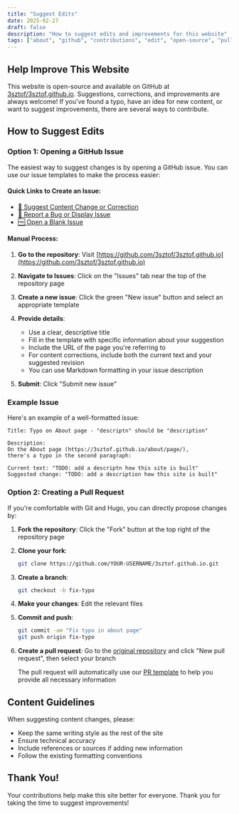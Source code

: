 ```yaml
---
title: "Suggest Edits"
date: 2025-02-27
draft: false
description: "How to suggest edits and improvements for this website"
tags: ["about", "github", "contributions", "edit", "open-source", "pull-request", "collaboration", "git"]
---
```


## Help Improve This Website

This website is open-source and available on GitHub at [3sztof/3sztof.github.io](https://github.com/3sztof/3sztof.github.io). Suggestions, corrections, and improvements are always welcome! If you've found a typo, have an idea for new content, or want to suggest improvements, there are several ways to contribute.

## How to Suggest Edits

### Option 1: Opening a GitHub Issue

The easiest way to suggest changes is by opening a GitHub issue. You can use our issue templates to make the process easier:

#### Quick Links to Create an Issue:

- [📝 Suggest Content Change or Correction](https://github.com/3sztof/3sztof.github.io/issues/new?assignees=&labels=content&projects=&template=content-suggestion.md&title=%5BCONTENT%5D+)
- [🐛 Report a Bug or Display Issue](https://github.com/3sztof/3sztof.github.io/issues/new?assignees=&labels=bug&projects=&template=bug-report.md&title=%5BBUG%5D+)
- [🆓 Open a Blank Issue](https://github.com/3sztof/3sztof.github.io/issues/new)

#### Manual Process:

1. **Go to the repository**: Visit [https://github.com/3sztof/3sztof.github.io](https://github.com/3sztof/3sztof.github.io)

2. **Navigate to Issues**: Click on the "Issues" tab near the top of the repository page

3. **Create a new issue**: Click the green "New issue" button and select an appropriate template

4. **Provide details**: 
   - Use a clear, descriptive title 
   - Fill in the template with specific information about your suggestion
   - Include the URL of the page you're referring to
   - For content corrections, include both the current text and your suggested revision
   - You can use Markdown formatting in your issue description

5. **Submit**: Click "Submit new issue"

### Example Issue

Here's an example of a well-formatted issue:

```
Title: Typo on About page - "descriptn" should be "description"

Description:
On the About page (https://3sztof.github.io/about/page/), 
there's a typo in the second paragraph:

Current text: "TODO: add a descriptn how this site is built"
Suggested change: "TODO: add a description how this site is built"
```

### Option 2: Creating a Pull Request

If you're comfortable with Git and Hugo, you can directly propose changes by:

1. **Fork the repository**: Click the "Fork" button at the top right of the repository page

2. **Clone your fork**: 
   ```bash
   git clone https://github.com/YOUR-USERNAME/3sztof.github.io.git
   ```

3. **Create a branch**:
   ```bash
   git checkout -b fix-typo
   ```

4. **Make your changes**: Edit the relevant files

5. **Commit and push**:
   ```bash
   git commit -am "Fix typo in about page"
   git push origin fix-typo
   ```

6. **Create a pull request**: Go to the [original repository](https://github.com/3sztof/3sztof.github.io/compare) and click "New pull request", then select your branch

   The pull request will automatically use our [PR template](https://github.com/3sztof/3sztof.github.io/blob/main/.github/PULL_REQUEST_TEMPLATE.md) to help you provide all necessary information

## Content Guidelines

When suggesting content changes, please:

- Keep the same writing style as the rest of the site
- Ensure technical accuracy
- Include references or sources if adding new information
- Follow the existing formatting conventions

## Thank You!

Your contributions help make this site better for everyone. Thank you for taking the time to suggest improvements!